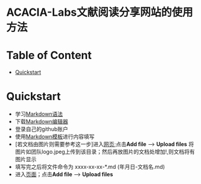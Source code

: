 ACACIA-Labs文献阅读分享网站的使用方法
===================================================================

# Table of Content
-  [Quickstart](#quickstart)

# Quickstart

+ 学习[Markdown语法](https://acacia-labs.github.io/2016/11/20/markdownTool/)
+ 下载[Markdown编辑器](https://github.com/notable/notable)
+ 登录自己的github账户
+ 使用[Markdown模板](/docs/2023-2-28-模板.md)进行内容填写
+ [若文档由图片则需要参考这一步]进入[网页](https://github.com/ACACIA-IMPSCI/acacia-impsci.github.io/tree/master/images/posts/img/);点击**Add file** --> **Upload files** 将图片如团队logo.jpeg上传到该目录；然后再放图片的文档处增加\![](/images/posts/img/团队logo.jpeg),则文档将有图片显示
+ 填写完之后将文件命令为 xxxx-xx-xx-*.md (年月日-文档名.md)
+ 进入[页面](https://github.com/ACACIA-IMPSCI/acacia-impsci.github.io/tree/master/_posts)；点击**Add file** --> **Upload files**

